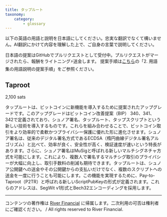 ```yaml
---
title: タップルート
taxonomy:
    category:
        - glossary
---
```


以下の英語の用語と説明を日本語にしてください。忠実な翻訳でなくて構いません。AI翻訳にかけて内容を理解した上で、ご自身の言葉で説明してください。

日本語の提案はGitHubでプルリクエストとして受付中。プルリクエストがマージされたら、報酬をライトニング⚡️送金します。
提案手順は[こちら](https://github.com/lostinbitcoin/categories/wiki)の「2. 用語集の用語説明の提案手順」をご参照ください。

## Taproot
2,100 sats

タップルートは、ビットコインに新機能を導入するために提案されたアップグレードです。このアップグレードはビットコイン改善提案（BIP） 340、341、342で定義されており、シュノア署名、タップルート、タップスクリプトという新しい技術を導入するものです。これらを組み合わせることで、ビットコイン取引をより効率的で柔軟かつプライバシー保護に優れた形に進化させます。シュノア署名は、従来のデジタル署名方式であるECDSA（楕円曲線デジタル署名アルゴリズム）と比べて、効率が良く、安全性が高く、検証速度が速いという特長があります。さらに、シュノア署名はMuSigと呼ばれる新しいマルチシグネチャ方式を可能にします。これにより、複数人で署名するマルチシグ取引のプライバシーが大幅に向上し、取引手数料の削減も期待できます。タップルートは、シュノア公開鍵への送金やその公開鍵からの支払いだけでなく、複数のスクリプトへの送金を一度に行うことも可能にします。この機能を実現するために、Pay-to-Taproot（P2TR）と呼ばれる新しいScriptPubKeyの形式が定義されます。これらのアドレスは、SegWit v1形式とBech32エンコーディングを採用します。

---
コンテンツの著作権は [River Financial](https://river.com/) に帰属します。二次利用の可否は権利者にご確認ください。 / All rights reserved to River Financial.
